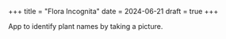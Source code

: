 +++
title = "Flora Incognita"
date = 2024-06-21
draft = true
+++

App to identify plant names by taking a picture.